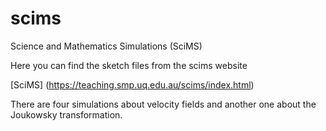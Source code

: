 # scims
Science and Mathematics Simulations (SciMS)

<p>Here you can find the sketch files from the scims website</p>

[SciMS] (https://teaching.smp.uq.edu.au/scims/index.html)

<p>There are four simulations about velocity fields and another one about the Joukowsky transformation.</p>
